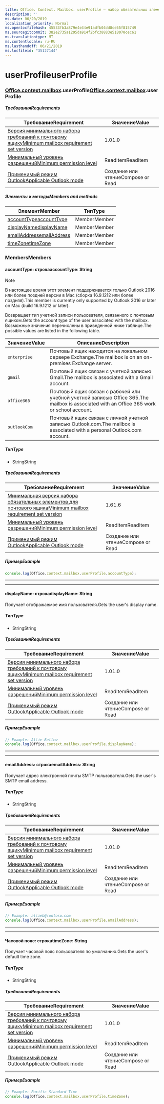 ```yaml
---
title: Office. Context. Mailbox. userProfile — набор обязательных элементов 1,7
description: ''
ms.date: 06/20/2019
localization_priority: Normal
ms.openlocfilehash: 45533fb3a879e4e34e91adfb04dd8ce55f815749
ms.sourcegitcommit: 382e2735a1295da914f2bfc38883e518070cec61
ms.translationtype: MT
ms.contentlocale: ru-RU
ms.lasthandoff: 06/21/2019
ms.locfileid: "35127144"
---
```

# <a name="userprofile"></a><span data-ttu-id="124a2-102">userProfile</span><span class="sxs-lookup"><span data-stu-id="124a2-102">userProfile</span></span>

### <a name="officeofficemdcontextofficecontextmdmailboxofficecontextmailboxmduserprofile"></a><span data-ttu-id="124a2-103">[Office](Office.md)[.context](Office.context.md)[.mailbox](Office.context.mailbox.md).userProfile</span><span class="sxs-lookup"><span data-stu-id="124a2-103">[Office](Office.md)[.context](Office.context.md)[.mailbox](Office.context.mailbox.md).userProfile</span></span>

##### <a name="requirements"></a><span data-ttu-id="124a2-104">Требования</span><span class="sxs-lookup"><span data-stu-id="124a2-104">Requirements</span></span>

|<span data-ttu-id="124a2-105">Требование</span><span class="sxs-lookup"><span data-stu-id="124a2-105">Requirement</span></span>| <span data-ttu-id="124a2-106">Значение</span><span class="sxs-lookup"><span data-stu-id="124a2-106">Value</span></span>|
|---|---|
|[<span data-ttu-id="124a2-107">Версия минимального набора требований к почтовому ящику</span><span class="sxs-lookup"><span data-stu-id="124a2-107">Minimum mailbox requirement set version</span></span>](/office/dev/add-ins/reference/requirement-sets/outlook-api-requirement-sets)| <span data-ttu-id="124a2-108">1.0</span><span class="sxs-lookup"><span data-stu-id="124a2-108">1.0</span></span>|
|[<span data-ttu-id="124a2-109">Минимальный уровень разрешений</span><span class="sxs-lookup"><span data-stu-id="124a2-109">Minimum permission level</span></span>](/outlook/add-ins/understanding-outlook-add-in-permissions)| <span data-ttu-id="124a2-110">ReadItem</span><span class="sxs-lookup"><span data-stu-id="124a2-110">ReadItem</span></span>|
|[<span data-ttu-id="124a2-111">Применимый режим Outlook</span><span class="sxs-lookup"><span data-stu-id="124a2-111">Applicable Outlook mode</span></span>](/outlook/add-ins/#extension-points)| <span data-ttu-id="124a2-112">Создание или чтение</span><span class="sxs-lookup"><span data-stu-id="124a2-112">Compose or Read</span></span>|

##### <a name="members-and-methods"></a><span data-ttu-id="124a2-113">Элементы и методы</span><span class="sxs-lookup"><span data-stu-id="124a2-113">Members and methods</span></span>

| <span data-ttu-id="124a2-114">Элемент</span><span class="sxs-lookup"><span data-stu-id="124a2-114">Member</span></span> | <span data-ttu-id="124a2-115">Тип</span><span class="sxs-lookup"><span data-stu-id="124a2-115">Type</span></span> |
|--------|------|
| [<span data-ttu-id="124a2-116">accountType</span><span class="sxs-lookup"><span data-stu-id="124a2-116">accountType</span></span>](#accounttype-string) | <span data-ttu-id="124a2-117">Member</span><span class="sxs-lookup"><span data-stu-id="124a2-117">Member</span></span> |
| [<span data-ttu-id="124a2-118">displayName</span><span class="sxs-lookup"><span data-stu-id="124a2-118">displayName</span></span>](#displayname-string) | <span data-ttu-id="124a2-119">Member</span><span class="sxs-lookup"><span data-stu-id="124a2-119">Member</span></span> |
| [<span data-ttu-id="124a2-120">emailAddress</span><span class="sxs-lookup"><span data-stu-id="124a2-120">emailAddress</span></span>](#emailaddress-string) | <span data-ttu-id="124a2-121">Member</span><span class="sxs-lookup"><span data-stu-id="124a2-121">Member</span></span> |
| [<span data-ttu-id="124a2-122">timeZone</span><span class="sxs-lookup"><span data-stu-id="124a2-122">timeZone</span></span>](#timezone-string) | <span data-ttu-id="124a2-123">Member</span><span class="sxs-lookup"><span data-stu-id="124a2-123">Member</span></span> |

### <a name="members"></a><span data-ttu-id="124a2-124">Members</span><span class="sxs-lookup"><span data-stu-id="124a2-124">Members</span></span>

#### <a name="accounttype-string"></a><span data-ttu-id="124a2-125">accountType: строка</span><span class="sxs-lookup"><span data-stu-id="124a2-125">accountType: String</span></span>

> [!NOTE]
> <span data-ttu-id="124a2-126">В настоящее время этот элемент поддерживается только Outlook 2016 или более поздней версии в Mac (сборка 16.9.1212 или более поздняя).</span><span class="sxs-lookup"><span data-stu-id="124a2-126">This member is currently only supported by Outlook 2016 or later on Mac (build 16.9.1212 or later).</span></span>

<span data-ttu-id="124a2-127">Возвращает тип учетной записи пользователя, связанного с почтовым ящиком.</span><span class="sxs-lookup"><span data-stu-id="124a2-127">Gets the account type of the user associated with the mailbox.</span></span> <span data-ttu-id="124a2-128">Возможные значения перечислены в приведенной ниже таблице.</span><span class="sxs-lookup"><span data-stu-id="124a2-128">The possible values are listed in the following table.</span></span>

| <span data-ttu-id="124a2-129">Значение</span><span class="sxs-lookup"><span data-stu-id="124a2-129">Value</span></span> | <span data-ttu-id="124a2-130">Описание</span><span class="sxs-lookup"><span data-stu-id="124a2-130">Description</span></span> |
|-------|-------------|
| `enterprise` | <span data-ttu-id="124a2-131">Почтовый ящик находится на локальном сервере Exchange.</span><span class="sxs-lookup"><span data-stu-id="124a2-131">The mailbox is on an on-premises Exchange server.</span></span> |
| `gmail` | <span data-ttu-id="124a2-132">Почтовый ящик связан с учетной записью Gmail.</span><span class="sxs-lookup"><span data-stu-id="124a2-132">The mailbox is associated with a Gmail account.</span></span> |
| `office365` | <span data-ttu-id="124a2-133">Почтовый ящик связан с рабочей или учебной учетной записью Office 365.</span><span class="sxs-lookup"><span data-stu-id="124a2-133">The mailbox is associated with an Office 365 work or school account.</span></span> |
| `outlookCom` | <span data-ttu-id="124a2-134">Почтовый ящик связан с личной учетной записью Outlook.com.</span><span class="sxs-lookup"><span data-stu-id="124a2-134">The mailbox is associated with a personal Outlook.com account.</span></span> |

##### <a name="type"></a><span data-ttu-id="124a2-135">Тип</span><span class="sxs-lookup"><span data-stu-id="124a2-135">Type</span></span>

*   <span data-ttu-id="124a2-136">String</span><span class="sxs-lookup"><span data-stu-id="124a2-136">String</span></span>

##### <a name="requirements"></a><span data-ttu-id="124a2-137">Требования</span><span class="sxs-lookup"><span data-stu-id="124a2-137">Requirements</span></span>

|<span data-ttu-id="124a2-138">Требование</span><span class="sxs-lookup"><span data-stu-id="124a2-138">Requirement</span></span>| <span data-ttu-id="124a2-139">Значение</span><span class="sxs-lookup"><span data-stu-id="124a2-139">Value</span></span>|
|---|---|
|[<span data-ttu-id="124a2-140">Минимальная версия набора обязательных элементов для почтового ящика</span><span class="sxs-lookup"><span data-stu-id="124a2-140">Minimum mailbox requirement set version</span></span>](/office/dev/add-ins/reference/requirement-sets/outlook-api-requirement-sets)| <span data-ttu-id="124a2-141">1.6</span><span class="sxs-lookup"><span data-stu-id="124a2-141">1.6</span></span> |
|[<span data-ttu-id="124a2-142">Минимальный уровень разрешений</span><span class="sxs-lookup"><span data-stu-id="124a2-142">Minimum permission level</span></span>](/outlook/add-ins/understanding-outlook-add-in-permissions)| <span data-ttu-id="124a2-143">ReadItem</span><span class="sxs-lookup"><span data-stu-id="124a2-143">ReadItem</span></span>|
|[<span data-ttu-id="124a2-144">Применимый режим Outlook</span><span class="sxs-lookup"><span data-stu-id="124a2-144">Applicable Outlook mode</span></span>](/outlook/add-ins/#extension-points)| <span data-ttu-id="124a2-145">Создание или чтение</span><span class="sxs-lookup"><span data-stu-id="124a2-145">Compose or Read</span></span>|

##### <a name="example"></a><span data-ttu-id="124a2-146">Пример</span><span class="sxs-lookup"><span data-stu-id="124a2-146">Example</span></span>

```javascript
console.log(Office.context.mailbox.userProfile.accountType);
```

---
---

#### <a name="displayname-string"></a><span data-ttu-id="124a2-147">displayName: строка</span><span class="sxs-lookup"><span data-stu-id="124a2-147">displayName: String</span></span>

<span data-ttu-id="124a2-148">Получает отображаемое имя пользователя.</span><span class="sxs-lookup"><span data-stu-id="124a2-148">Gets the user's display name.</span></span>

##### <a name="type"></a><span data-ttu-id="124a2-149">Тип</span><span class="sxs-lookup"><span data-stu-id="124a2-149">Type</span></span>

*   <span data-ttu-id="124a2-150">String</span><span class="sxs-lookup"><span data-stu-id="124a2-150">String</span></span>

##### <a name="requirements"></a><span data-ttu-id="124a2-151">Требования</span><span class="sxs-lookup"><span data-stu-id="124a2-151">Requirements</span></span>

|<span data-ttu-id="124a2-152">Требование</span><span class="sxs-lookup"><span data-stu-id="124a2-152">Requirement</span></span>| <span data-ttu-id="124a2-153">Значение</span><span class="sxs-lookup"><span data-stu-id="124a2-153">Value</span></span>|
|---|---|
|[<span data-ttu-id="124a2-154">Версия минимального набора требований к почтовому ящику</span><span class="sxs-lookup"><span data-stu-id="124a2-154">Minimum mailbox requirement set version</span></span>](/office/dev/add-ins/reference/requirement-sets/outlook-api-requirement-sets)| <span data-ttu-id="124a2-155">1.0</span><span class="sxs-lookup"><span data-stu-id="124a2-155">1.0</span></span>|
|[<span data-ttu-id="124a2-156">Минимальный уровень разрешений</span><span class="sxs-lookup"><span data-stu-id="124a2-156">Minimum permission level</span></span>](/outlook/add-ins/understanding-outlook-add-in-permissions)| <span data-ttu-id="124a2-157">ReadItem</span><span class="sxs-lookup"><span data-stu-id="124a2-157">ReadItem</span></span>|
|[<span data-ttu-id="124a2-158">Применимый режим Outlook</span><span class="sxs-lookup"><span data-stu-id="124a2-158">Applicable Outlook mode</span></span>](/outlook/add-ins/#extension-points)| <span data-ttu-id="124a2-159">Создание или чтение</span><span class="sxs-lookup"><span data-stu-id="124a2-159">Compose or Read</span></span>|

##### <a name="example"></a><span data-ttu-id="124a2-160">Пример</span><span class="sxs-lookup"><span data-stu-id="124a2-160">Example</span></span>

```javascript
// Example: Allie Bellew
console.log(Office.context.mailbox.userProfile.displayName);
```

---
---

#### <a name="emailaddress-string"></a><span data-ttu-id="124a2-161">emailAddress: строка</span><span class="sxs-lookup"><span data-stu-id="124a2-161">emailAddress: String</span></span>

<span data-ttu-id="124a2-162">Получает адрес электронной почты SMTP пользователя.</span><span class="sxs-lookup"><span data-stu-id="124a2-162">Gets the user's SMTP email address.</span></span>

##### <a name="type"></a><span data-ttu-id="124a2-163">Тип</span><span class="sxs-lookup"><span data-stu-id="124a2-163">Type</span></span>

*   <span data-ttu-id="124a2-164">String</span><span class="sxs-lookup"><span data-stu-id="124a2-164">String</span></span>

##### <a name="requirements"></a><span data-ttu-id="124a2-165">Требования</span><span class="sxs-lookup"><span data-stu-id="124a2-165">Requirements</span></span>

|<span data-ttu-id="124a2-166">Требование</span><span class="sxs-lookup"><span data-stu-id="124a2-166">Requirement</span></span>| <span data-ttu-id="124a2-167">Значение</span><span class="sxs-lookup"><span data-stu-id="124a2-167">Value</span></span>|
|---|---|
|[<span data-ttu-id="124a2-168">Версия минимального набора требований к почтовому ящику</span><span class="sxs-lookup"><span data-stu-id="124a2-168">Minimum mailbox requirement set version</span></span>](/office/dev/add-ins/reference/requirement-sets/outlook-api-requirement-sets)| <span data-ttu-id="124a2-169">1.0</span><span class="sxs-lookup"><span data-stu-id="124a2-169">1.0</span></span>|
|[<span data-ttu-id="124a2-170">Минимальный уровень разрешений</span><span class="sxs-lookup"><span data-stu-id="124a2-170">Minimum permission level</span></span>](/outlook/add-ins/understanding-outlook-add-in-permissions)| <span data-ttu-id="124a2-171">ReadItem</span><span class="sxs-lookup"><span data-stu-id="124a2-171">ReadItem</span></span>|
|[<span data-ttu-id="124a2-172">Применимый режим Outlook</span><span class="sxs-lookup"><span data-stu-id="124a2-172">Applicable Outlook mode</span></span>](/outlook/add-ins/#extension-points)| <span data-ttu-id="124a2-173">Создание или чтение</span><span class="sxs-lookup"><span data-stu-id="124a2-173">Compose or Read</span></span>|

##### <a name="example"></a><span data-ttu-id="124a2-174">Пример</span><span class="sxs-lookup"><span data-stu-id="124a2-174">Example</span></span>

```javascript
// Example: allieb@contoso.com
console.log(Office.context.mailbox.userProfile.emailAddress);
```

---
---

#### <a name="timezone-string"></a><span data-ttu-id="124a2-175">Часовой пояс: строка</span><span class="sxs-lookup"><span data-stu-id="124a2-175">timeZone: String</span></span>

<span data-ttu-id="124a2-176">Получает часовой пояс пользователя по умолчанию.</span><span class="sxs-lookup"><span data-stu-id="124a2-176">Gets the user's default time zone.</span></span>

##### <a name="type"></a><span data-ttu-id="124a2-177">Тип</span><span class="sxs-lookup"><span data-stu-id="124a2-177">Type</span></span>

*   <span data-ttu-id="124a2-178">String</span><span class="sxs-lookup"><span data-stu-id="124a2-178">String</span></span>

##### <a name="requirements"></a><span data-ttu-id="124a2-179">Требования</span><span class="sxs-lookup"><span data-stu-id="124a2-179">Requirements</span></span>

|<span data-ttu-id="124a2-180">Требование</span><span class="sxs-lookup"><span data-stu-id="124a2-180">Requirement</span></span>| <span data-ttu-id="124a2-181">Значение</span><span class="sxs-lookup"><span data-stu-id="124a2-181">Value</span></span>|
|---|---|
|[<span data-ttu-id="124a2-182">Версия минимального набора требований к почтовому ящику</span><span class="sxs-lookup"><span data-stu-id="124a2-182">Minimum mailbox requirement set version</span></span>](/office/dev/add-ins/reference/requirement-sets/outlook-api-requirement-sets)| <span data-ttu-id="124a2-183">1.0</span><span class="sxs-lookup"><span data-stu-id="124a2-183">1.0</span></span>|
|[<span data-ttu-id="124a2-184">Минимальный уровень разрешений</span><span class="sxs-lookup"><span data-stu-id="124a2-184">Minimum permission level</span></span>](/outlook/add-ins/understanding-outlook-add-in-permissions)| <span data-ttu-id="124a2-185">ReadItem</span><span class="sxs-lookup"><span data-stu-id="124a2-185">ReadItem</span></span>|
|[<span data-ttu-id="124a2-186">Применимый режим Outlook</span><span class="sxs-lookup"><span data-stu-id="124a2-186">Applicable Outlook mode</span></span>](/outlook/add-ins/#extension-points)| <span data-ttu-id="124a2-187">Создание или чтение</span><span class="sxs-lookup"><span data-stu-id="124a2-187">Compose or Read</span></span>|

##### <a name="example"></a><span data-ttu-id="124a2-188">Пример</span><span class="sxs-lookup"><span data-stu-id="124a2-188">Example</span></span>

```javascript
// Example: Pacific Standard Time
console.log(Office.context.mailbox.userProfile.timeZone);
```
